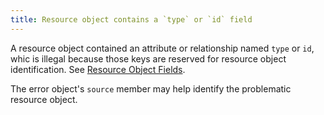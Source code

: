```yaml
---
title: Resource object contains a `type` or `id` field
---
```

A resource object contained an attribute or relationship named `type` or `id`, whic is illegal because those keys are reserved for resource object identification. See [Resource Object Fields](https://jsonapi.org/format/1.1/#document-resource-object-fields).

The error object's `source` member may help identify the problematic resource object.
